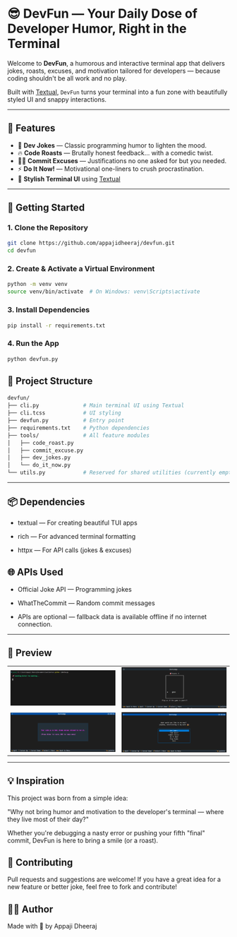 # 😎 DevFun — Your Daily Dose of Developer Humor, Right in the Terminal

Welcome to **DevFun**, a humorous and interactive terminal app that delivers jokes, roasts, excuses, and motivation tailored for developers — because coding shouldn't be all work and no play.

Built with [Textual](https://www.textualize.io/), `DevFun` turns your terminal into a fun zone with beautifully styled UI and snappy interactions.


---

## 🎯 Features

- 🤡 **Dev Jokes** — Classic programming humor to lighten the mood.
- 🔥 **Code Roasts** — Brutally honest feedback… with a comedic twist.
- 🧑‍💻 **Commit Excuses** — Justifications no one asked for but you needed.
- ⚡ **Do It Now!** — Motivational one-liners to crush procrastination.
- 💅 **Stylish Terminal UI** using [Textual](https://github.com/Textualize/textual)

---

## 🚀 Getting Started

### 1. Clone the Repository

```bash
git clone https://github.com/appajidheeraj/devfun.git
cd devfun
```

### 2. Create & Activate a Virtual Environment

```bash
python -m venv venv
source venv/bin/activate  # On Windows: venv\Scripts\activate
```

### 3. Install Dependencies
```bash
pip install -r requirements.txt
```

### 4. Run the App
```bash
python devfun.py
```

## 🧰 Project Structure

```bash
devfun/
├── cli.py              # Main terminal UI using Textual
├── cli.tcss            # UI styling
├── devfun.py           # Entry point
├── requirements.txt    # Python dependencies
├── tools/              # All feature modules
│   ├── code_roast.py
│   ├── commit_excuse.py
│   ├── dev_jokes.py
│   └── do_it_now.py
└── utils.py            # Reserved for shared utilities (currently empty)
```
---

## 📦 Dependencies
- textual — For creating beautiful TUI apps

- rich — For advanced terminal formatting

- httpx — For API calls (jokes & excuses)

## 🌐 APIs Used
- Official Joke API — Programming jokes

- WhatTheCommit — Random commit messages

- APIs are optional — fallback data is available offline if no internet connection.

---

## 📸 Preview

<table>
  <tr>
    <td align="center"><img src="screenshots/Photo1.png" width="300"/></td>
    <td align="center"><img src="screenshots/Photo2.png" width="300"/></td>
  </tr>
  <tr>
    <td align="center"><img src="screenshots/Photo3.png" width="300"/></td>
    <td align="center"><img src="screenshots/Photo4.png" width="300"/></td>
  </tr>
</table>

---

## 💡 Inspiration
This project was born from a simple idea:

"Why not bring humor and motivation to the developer's terminal — where they live most of their day?"

Whether you're debugging a nasty error or pushing your fifth "final" commit, DevFun is here to bring a smile (or a roast).

## 🤝 Contributing
Pull requests and suggestions are welcome!
If you have a great idea for a new feature or better joke, feel free to fork and contribute!

## 👨‍💻 Author
Made with 💙 by Appaji Dheeraj
